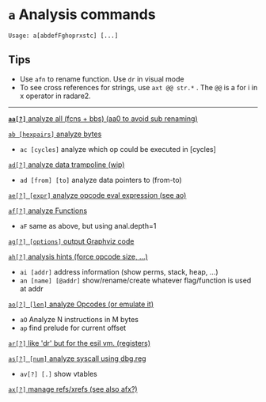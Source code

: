 <!-- TITLE: a -->

#  **`a`** Analysis commands


```text
Usage: a[abdefFghoprxstc] [...]
```


## **Tips**
  - Use `afn` to rename function. Use `dr` in visual mode
  - To see cross references for strings, use `axt @@ str.*` . The `@@` is a for i in x operator in radare2.
---

[ **`aa[?]`** analyze all (fcns + bbs) (aa0 to avoid sub renaming)](/options/a/aa)

[ `ab [hexpairs]` analyze bytes](/options/a/ab)

- `ac [cycles]` analyze which op could be executed in [cycles]

[ `ad[?]` analyze data trampoline (wip)](/options/a/ad-analyze-data-trampoline-wip-4b5852b1-88d4-49d1-9e38-cc1f150e0605.md)

- `ad [from] [to]` analyze data pointers to (from-to)

[ `ae[?] [expr]` analyze opcode eval expression (see ao)](/options/a/ae)

[ `af[?]` analyze Functions](/options/a/af-analyze-Functions-f7d321de-6f78-44c9-af5b-155e0fedbd48.md)

- `aF` same as above, but using anal.depth=1

[ `ag[?] [options]` output Graphviz code](/options/a/ag-options-output-Graphviz-code-eb8c5d2c-e606-4ac0-80c2-b1885bc324bf.md)

[ `ah[?]` analysis hints (force opcode size, ...)](/options/a/ah-analysis-hints-force-opcode-size-57ef1086-626c-4baa-ace6-3e9382036b20.md)

- `ai [addr]` address information (show perms, stack, heap, ...)
- `an [name] [@addr]` show/rename/create whatever flag/function is used at addr

[ `ao[?] [len]` analyze Opcodes (or emulate it)](/options/a/ao-len-analyze-Opcodes-or-emulate-it-2304893a-4fdb-455d-afff-86d76cd1b333.md)

- `aO` Analyze N instructions in M bytes
- `ap` find prelude for current offset

[ `ar[?]` like 'dr' but for the esil vm. (registers)](/options/a/ar-like-dr-but-for-the-esil-vm-registers-1c46e6b7-e3a1-4a03-85de-226381a184c1.md)

[ `as[?] [num]` analyze syscall using dbg.reg](/options/a/as-num-analyze-syscall-using-dbg-reg-02716739-a129-45c7-922f-8e7f64f09e3f.md)

- `av[?] [.]` show vtables

[ `ax[?]` manage refs/xrefs (see also afx?)](/options/a/ax-manage-refs-xrefs-see-also-afx-edce23b5-3963-4ca3-aee9-a1842dd96b3f.md)
